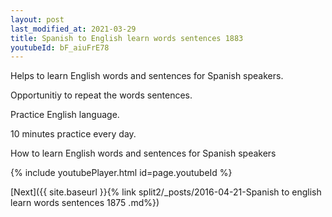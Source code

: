 ```yaml
---
layout: post
last_modified_at: 2021-03-29
title: Spanish to English learn words sentences 1883 
youtubeId: bF_aiuFrE78
---
```

 
 
Helps to learn English words and sentences for Spanish speakers.

Opportunitiy to repeat the words sentences. 

Practice English language. 
 
10 minutes practice every day. 
 
How to learn English words and sentences for Spanish speakers 
 
{% include youtubePlayer.html id=page.youtubeId %}
 
 
[Next]({{ site.baseurl }}{% link  split2/_posts/2016-04-21-Spanish to english learn words sentences 1875 .md%})
 
